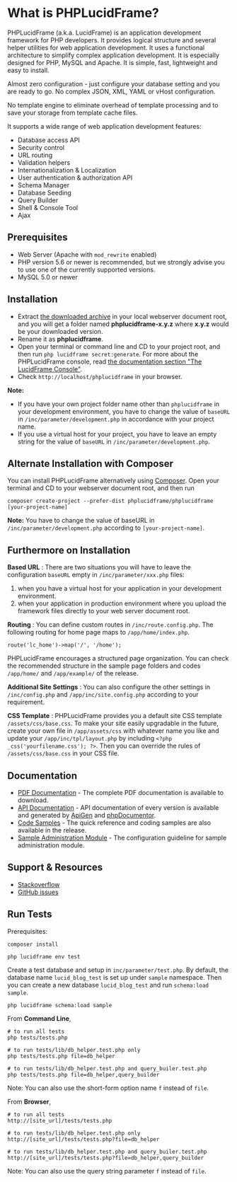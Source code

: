# What is PHPLucidFrame?

PHPLucidFrame (a.k.a. LucidFrame) is an application development framework for PHP developers. It provides logical structure and several helper utilities for web application development. It uses a functional architecture to simplify complex application development. It is especially designed for PHP, MySQL and Apache. It is simple, fast, lightweight and easy to install.

Almost zero configuration - just configure your database setting and you are ready to go. No complex JSON, XML, YAML or vHost configuration.

No template engine to eliminate overhead of template processing and to save your storage from template cache files.

It supports a wide range of web application development features:

- Database access API
- Security control
- URL routing
- Validation helpers
- Internationalization & Localization
- User authentication & authorization API
- Schema Manager
- Database Seeding
- Query Builder
- Shell & Console Tool
- Ajax

## Prerequisites

- Web Server (Apache with `mod_rewrite` enabled)
- PHP version 5.6 or newer is recommended, but we strongly advise you to use one of the currently supported versions.
- MySQL 5.0 or newer

## Installation

- Extract [the downloaded archive](http://www.phplucidframe.com/download/release/latest) in your local webserver document root, and you will get a folder named **phplucidframe-x.y.z** where **x.y.z** would be your downloaded version.
- Rename it as **phplucidframe**.
- Open your terminal or command line and CD to your project root, and then run `php lucidframe secret:generate`. For more about the PHPLucidFrame console, read [the documentation section "The LucidFrame Console"](http://www.phplucidframe.com/download/doc/latest).
- Check `http://localhost/phplucidframe` in your browser.

**Note:**
- If you have your own project folder name other than `phplucidframe` in your development environment, you have to change the value of `baseURL` in `/inc/parameter/development.php` in accordance with your project name.
- If you use a virtual host for your project, you have to leave an empty string for the value of `baseURL` in `/inc/parameter/development.php`.

## Alternate Installation with Composer

You can install PHPLucidFrame alternatively using [Composer](http://getcomposer.org). Open your terminal and CD to your webserver document root, and then run

    composer create-project --prefer-dist phplucidframe/phplucidframe [your-project-name]

**Note:** You have to change the value of baseURL in `/inc/parameter/development.php` according to `[your-project-name]`.

## Furthermore on Installation

**Based URL** : There are two situations you will have to leave the configuration `baseURL` empty in `/inc/parameter/xxx.php` files:

1. when you have a virtual host for your application in your development environment.
2. when your application in production environment where you upload the framework files directly to your web server document root.

**Routing** : You can define custom routes in `/inc/route.config.php`. The following routing for home page maps to `/app/home/index.php`.

    route('lc_home')->map('/', '/home');

PHPLucidFrame encourages a structured page organization. You can check the recommended structure in the sample page folders and codes `/app/home/` and `/app/example/` of the release.

**Additional Site Settings** : You can also configure the other settings in `/inc/config.php` and `/app/inc/site.config.php` according to your requirement.

**CSS Template** : PHPLucidFrame provides you a default site CSS template `/assets/css/base.css`. To make your site easily upgradable in the future, create your own file in `/app/assets/css` with whatever name you like and update your `/app/inc/tpl/layout.php` by including `<?php _css('yourfilename.css'); ?>`. Then you can override the rules of `/assets/css/base.css` in your CSS file.

## Documentation

- [PDF Documentation](http://www.phplucidframe.com/download/doc/latest/pdf) - The complete PDF documentation is available to download.
- [API Documentation](http://www.phplucidframe.com#api) - API documentation of every version is available and generated by [ApiGen](http://apigen.org) and [phpDocumentor](http://phpdoc.org).
- [Code Samples](https://github.com/phplucidframe/phplucidframe/releases/latest) - The quick reference and coding samples are also available in the release.
- [Sample Administration Module](https://github.com/phplucidframe/phplucidframe/wiki/Configuration-for-The-Sample-Administration-Module) - The configuration guideline for sample administration module.

## Support & Resources

- [Stackoverflow](http://stackoverflow.com/questions/tagged/phplucidframe)
- [GitHub issues](https://github.com/phplucidframe/phplucidframe/issues)

## Run Tests

Prerequisites:

    composer install

    php lucidframe env test

Create a test database and setup in `inc/parameter/test.php`. By default, the database name `lucid_blog_test` is set up under `sample` namespace. Then you can create a new database `lucid_blog_test` and run `schema:load sample`.

    php lucidframe schema:load sample

From **Command Line**,

    # to run all tests
    php tests/tests.php

    # to run tests/lib/db_helper.test.php only
    php tests/tests.php file=db_helper

    # to run tests/lib/db_helper.test.php and query_builer.test.php
    php tests/tests.php file=db_helper,query_builder

Note: You can also use the short-form option name `f` instead of `file`.

From **Browser**,

    # to run all tests
    http://[site_url]/tests/tests.php

    # to run tests/lib/db_helper.test.php only
    http://[site_url]/tests/tests.php?file=db_helper

    # to run tests/lib/db_helper.test.php and query_builer.test.php
    http://[site_url]/tests/tests.php?file=db_helper,query_builder

Note: You can also use the query string parameter `f` instead of `file`.
